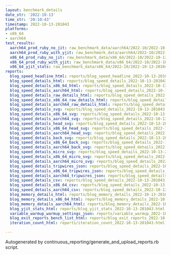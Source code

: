 ```yaml
---
layout: benchmark_details
date_str: '2022-10-13'
time_str: '20:10:43'
timestamp: 2022-10-13-201043
platforms:
- x86_64
- aarch64
test_results:
  aarch64_prod_ruby_no_jit: raw_benchmark_data/aarch64/2022-10/2022-10-13-201043_basic_benchmark_aarch64_prod_ruby_no_jit.json
  aarch64_prod_ruby_with_yjit: raw_benchmark_data/aarch64/2022-10/2022-10-13-201043_basic_benchmark_aarch64_prod_ruby_with_yjit.json
  x86_64_prod_ruby_no_jit: raw_benchmark_data/x86_64/2022-10/2022-10-13-201043_basic_benchmark_x86_64_prod_ruby_no_jit.json
  x86_64_prod_ruby_with_yjit: raw_benchmark_data/x86_64/2022-10/2022-10-13-201043_basic_benchmark_x86_64_prod_ruby_with_yjit.json
  x86_64_yjit_stats: raw_benchmark_data/x86_64/2022-10/2022-10-13-201043_basic_benchmark_x86_64_yjit_stats.json
reports:
  blog_speed_headline_html: reports/blog_speed_headline_2022-10-13-201043.html
  blog_speed_details_html: reports/blog_speed_details_2022-10-13-201043.html
  blog_speed_details_x86_64_html: reports/blog_speed_details_2022-10-13-201043.x86_64.html
  blog_speed_details_aarch64_html: reports/blog_speed_details_2022-10-13-201043.aarch64.html
  blog_speed_details_raw_details_html: reports/blog_speed_details_2022-10-13-201043.raw_details.html
  blog_speed_details_x86_64_raw_details_html: reports/blog_speed_details_2022-10-13-201043.x86_64.raw_details.html
  blog_speed_details_aarch64_raw_details_html: reports/blog_speed_details_2022-10-13-201043.aarch64.raw_details.html
  blog_speed_details_svg: reports/blog_speed_details_2022-10-13-201043.svg
  blog_speed_details_x86_64_svg: reports/blog_speed_details_2022-10-13-201043.x86_64.svg
  blog_speed_details_aarch64_svg: reports/blog_speed_details_2022-10-13-201043.aarch64.svg
  blog_speed_details_head_svg: reports/blog_speed_details_2022-10-13-201043.head.svg
  blog_speed_details_x86_64_head_svg: reports/blog_speed_details_2022-10-13-201043.x86_64.head.svg
  blog_speed_details_aarch64_head_svg: reports/blog_speed_details_2022-10-13-201043.aarch64.head.svg
  blog_speed_details_back_svg: reports/blog_speed_details_2022-10-13-201043.back.svg
  blog_speed_details_x86_64_back_svg: reports/blog_speed_details_2022-10-13-201043.x86_64.back.svg
  blog_speed_details_aarch64_back_svg: reports/blog_speed_details_2022-10-13-201043.aarch64.back.svg
  blog_speed_details_micro_svg: reports/blog_speed_details_2022-10-13-201043.micro.svg
  blog_speed_details_x86_64_micro_svg: reports/blog_speed_details_2022-10-13-201043.x86_64.micro.svg
  blog_speed_details_aarch64_micro_svg: reports/blog_speed_details_2022-10-13-201043.aarch64.micro.svg
  blog_speed_details_tripwires_json: reports/blog_speed_details_2022-10-13-201043.tripwires.json
  blog_speed_details_x86_64_tripwires_json: reports/blog_speed_details_2022-10-13-201043.x86_64.tripwires.json
  blog_speed_details_aarch64_tripwires_json: reports/blog_speed_details_2022-10-13-201043.aarch64.tripwires.json
  blog_speed_details_csv: reports/blog_speed_details_2022-10-13-201043.csv
  blog_speed_details_x86_64_csv: reports/blog_speed_details_2022-10-13-201043.x86_64.csv
  blog_speed_details_aarch64_csv: reports/blog_speed_details_2022-10-13-201043.aarch64.csv
  blog_memory_details_html: reports/blog_memory_details_2022-10-13-201043.html
  blog_memory_details_x86_64_html: reports/blog_memory_details_2022-10-13-201043.x86_64.html
  blog_memory_details_aarch64_html: reports/blog_memory_details_2022-10-13-201043.aarch64.html
  blog_yjit_stats_html: reports/blog_yjit_stats_2022-10-13-201043.html
  variable_warmup_warmup_settings_json: reports/variable_warmup_2022-10-13-201043.warmup_settings.json
  blog_exit_reports_bench_list_html: reports/blog_exit_reports_2022-10-13-201043.bench_list.html
  iteration_count_html: reports/iteration_count_2022-10-13-201043.html

---
```

Autogenerated by continuous_reporting/generate_and_upload_reports.rb script.
